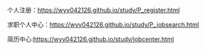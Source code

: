 个人注册：https://wyy042126.github.io/study/P_register.html

求职个人中心：https://wyy042126.github.io/study/P_jobsearch.html



简历中心:https://wyy042126.github.io/study/jobcenter.html 



